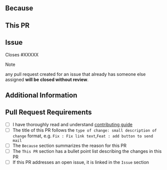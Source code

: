 ## Because
<!-- Summarize the purpose or reasons for this PR, e.g. what problem it solves or what benefit it provides. -->


## This PR
<!-- A bullet point list of one or more items describing the specific changes. -->


## Issue
<!--
If this PR closes an open issue in this repo, replace the XXXXX below with the issue number, e.g. Closes #2013.

If this PR does not close, but is related to another issue or PR, you can link it as above without the 'Closes' keyword, e.g. 'Related to #2013'.
-->

Closes #XXXXX

> [!NOTE]
> any pull request created for an issue that already has someone else assigned **will be closed without review**.

## Additional Information
<!-- Any other information about this PR, such as a link to a Discord discussion. -->


## Pull Request Requirements
<!-- Replace the whitespace between the square brackets with an 'x', e.g. [x]. After you create the PR, they will become checkboxes that you can click on. -->
-   [ ] I have thoroughly read and understand [contributing guide](./CONTRIBUTING.md)
-   [ ] The title of this PR follows the `type of change: small description of change` format, e.g. `Fix : Fix link text`,`Feat : add button to send mail`
-   [ ] The `Because` section summarizes the reason for this PR
-   [ ] The `This PR` section has a bullet point list describing the changes in this PR
-   [ ] If this PR addresses an open issue, it is linked in the `Issue` section
